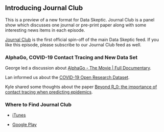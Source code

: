 ## Introducing Journal Club

This is a preview of a new format for Data Skeptic.  Journal Club is a panel show which discusses one journal or pre-print paper along with some interesting news items in each episode.

[Journal Club](https://podcasts.apple.com/us/podcast/journal-club/id1503082990) is the first official spin-off of the main Data Skeptic feed.  If you like this episode, please subscribe to our Journal Club feed as well.

### AlphaGo, COVID-19 Contact Tracing and New Data Set

George led a discussion about [AlphaGo - The Movie | Full Documentary](https://www.youtube.com/watch?v=WXuK6gekU1Y).

Lan informed us about the [COVID-19 Open Research Dataset](https://pages.semanticscholar.org/coronavirus-research).

Kyle shared some thoughts about the paper [Beyond R_0: the importance of contact tracing when predicting epidemics](https://arxiv.org/abs/2002.04004).

### Where to Find Journal Club

* [iTunes](https://podcasts.apple.com/us/podcast/journal-club/id1503082990)

* [Google Play](https://playmusic.app.goo.gl/?ibi=com.google.PlayMusic&isi=691797987&ius=googleplaymusic&apn=com.google.android.music&link=https://play.google.com/music/m/Igkfx65qbsvytowwk2xlkogkemm?t%3DJournal_Club%26pcampaignid%3DMKT-na-all-co-pr-mu-pod-16)

